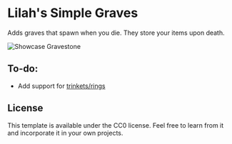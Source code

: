# Lilah's Simple Graves

Adds graves that spawn when you die. They store your items upon death.

![Showcase Gravestone](https://github.com/Speechrezz/simple-graves-mod/blob/master/images/Showcase.jpg)

## To-do:
- Add support for [trinkets/rings](https://www.curseforge.com/minecraft/mc-mods/trinkets-fabric "Trinkets (fabric)")

## License

This template is available under the CC0 license. Feel free to learn from it and incorporate it in your own projects.
